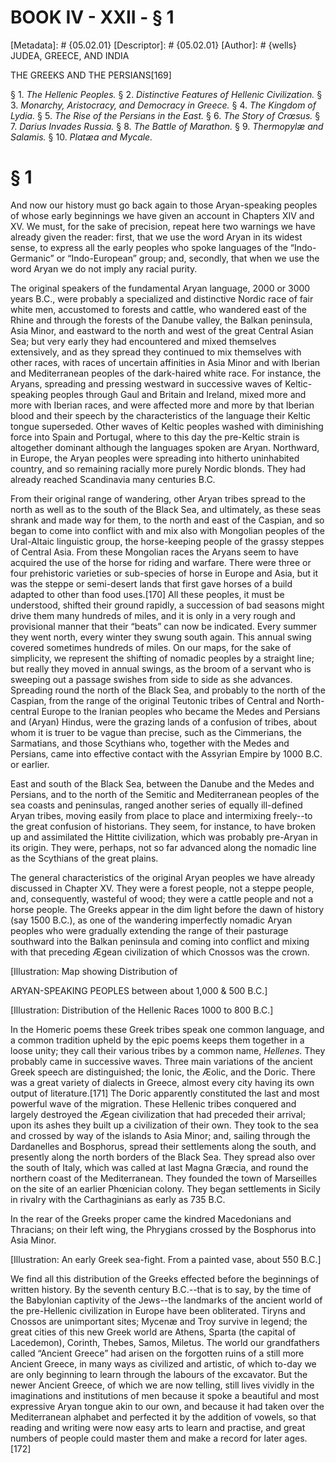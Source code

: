 # BOOK IV - XXII - § 1
[Metadata]: # {05.02.01}
[Descriptor]: # {05.02.01}
[Author]: # {wells}
JUDEA, GREECE, AND INDIA

THE GREEKS AND THE PERSIANS[169]

§ 1. _The Hellenic Peoples._ § 2. _Distinctive Features of Hellenic
Civilization._ § 3. _Monarchy, Aristocracy, and Democracy in Greece._ § 4. _The
Kingdom of Lydia._ § 5. _The Rise of the Persians in the East._ § 6. _The Story
of Crœsus._ § 7. _Darius Invades Russia._ § 8. _The Battle of Marathon._ § 9.
_Thermopylæ and Salamis._ § 10. _Platæa and Mycale._

# § 1
And now our history must go back again to those Aryan-speaking peoples of whose
early beginnings we have given an account in Chapters XIV and XV. We must, for
the sake of precision, repeat here two warnings we have already given the
reader: first, that we use the word Aryan in its widest sense, to express all
the early peoples who spoke languages of the “Indo-Germanic” or “Indo-European”
group; and, secondly, that when we use the word Aryan we do not imply any
racial purity.

The original speakers of the fundamental Aryan language, 2000 or 3000 years
B.C., were probably a specialized and distinctive Nordic race of fair white
men, accustomed to forests and cattle, who wandered east of the Rhine and
through the forests of the Danube valley, the Balkan peninsula, Asia Minor, and
eastward to the north and west of the great Central Asian Sea; but very early
they had encountered and mixed themselves extensively, and as they spread they
continued to mix themselves with other races, with races of uncertain
affinities in Asia Minor and with Iberian and Mediterranean peoples of the
dark-haired white race. For instance, the Aryans, spreading and pressing
westward in successive waves of Keltic-speaking peoples through Gaul and
Britain and Ireland, mixed more and more with Iberian races, and were affected
more and more by that Iberian blood and their speech by the characteristics of
the language their Keltic tongue superseded. Other waves of Keltic peoples
washed with diminishing force into Spain and Portugal, where to this day the
pre-Keltic strain is altogether dominant although the languages spoken are
Aryan. Northward, in Europe, the Aryan peoples were spreading into hitherto
uninhabited country, and so remaining racially more purely Nordic blonds. They
had already reached Scandinavia many centuries B.C.

From their original range of wandering, other Aryan tribes spread to the north
as well as to the south of the Black Sea, and ultimately, as these seas shrank
and made way for them, to the north and east of the Caspian, and so began to
come into conflict with and mix also with Mongolian peoples of the Ural-Altaic
linguistic group, the horse-keeping people of the grassy steppes of Central
Asia. From these Mongolian races the Aryans seem to have acquired the use of
the horse for riding and warfare. There were three or four prehistoric
varieties or sub-species of horse in Europe and Asia, but it was the steppe or
semi-desert lands that first gave horses of a build adapted to other than food
uses.[170] All these peoples, it must be understood, shifted their ground
rapidly, a succession of bad seasons might drive them many hundreds of miles,
and it is only in a very rough and provisional manner that their “beats” can
now be indicated. Every summer they went north, every winter they swung south
again. This annual swing covered sometimes hundreds of miles. On our maps, for
the sake of simplicity, we represent the shifting of nomadic peoples by a
straight line; but really they moved in annual swings, as the broom of a
servant who is sweeping out a passage swishes from side to side as she
advances. Spreading round the north of the Black Sea, and probably to the north
of the Caspian, from the range of the original Teutonic tribes of Central and
North-central Europe to the Iranian peoples who became the Medes and Persians
and (Aryan) Hindus, were the grazing lands of a confusion of tribes, about whom
it is truer to be vague than precise, such as the Cimmerians, the Sarmatians,
and those Scythians who, together with the Medes and Persians, came into
effective contact with the Assyrian Empire by 1000 B.C. or earlier.

East and south of the Black Sea, between the Danube and the Medes and Persians,
and to the north of the Semitic and Mediterranean peoples of the sea coasts and
peninsulas, ranged another series of equally ill-defined Aryan tribes, moving
easily from place to place and intermixing freely--to the great confusion of
historians. They seem, for instance, to have broken up and assimilated the
Hittite civilization, which was probably pre-Aryan in its origin. They were,
perhaps, not so far advanced along the nomadic line as the Scythians of the
great plains.

The general characteristics of the original Aryan peoples we have already
discussed in Chapter XV. They were a forest people, not a steppe people, and,
consequently, wasteful of wood; they were a cattle people and not a horse
people. The Greeks appear in the dim light before the dawn of history (say 1500
B.C.), as one of the wandering imperfectly nomadic Aryan peoples who were
gradually extending the range of their pasturage southward into the Balkan
peninsula and coming into conflict and mixing with that preceding Ægean
civilization of which Cnossos was the crown.

[Illustration: Map showing Distribution of

ARYAN-SPEAKING PEOPLES between about 1,000 & 500 B.C.]

[Illustration: Distribution of the Hellenic Races 1000 to 800 B.C.]

In the Homeric poems these Greek tribes speak one common language, and a common
tradition upheld by the epic poems keeps them together in a loose unity; they
call their various tribes by a common name, _Hellenes_. They probably came in
successive waves. Three main variations of the ancient Greek speech are
distinguished; the Ionic, the Æolic, and the Doric. There was a great variety
of dialects in Greece, almost every city having its own output of
literature.[171] The Doric apparently constituted the last and most powerful
wave of the migration. These Hellenic tribes conquered and largely destroyed
the Ægean civilization that had preceded their arrival; upon its ashes they
built up a civilization of their own. They took to the sea and crossed by way
of the islands to Asia Minor; and, sailing through the Dardanelles and
Bosphorus, spread their settlements along the south, and presently along the
north borders of the Black Sea. They spread also over the south of Italy, which
was called at last Magna Græcia, and round the northern coast of the
Mediterranean. They founded the town of Marseilles on the site of an earlier
Phœnician colony. They began settlements in Sicily in rivalry with the
Carthaginians as early as 735 B.C.

In the rear of the Greeks proper came the kindred Macedonians and Thracians; on
their left wing, the Phrygians crossed by the Bosphorus into Asia Minor.

[Illustration: An early Greek sea-fight. From a painted vase, about 550 B.C.]

We find all this distribution of the Greeks effected before the beginnings of
written history. By the seventh century B.C.--that is to say, by the time of
the Babylonian captivity of the Jews--the landmarks of the ancient world of the
pre-Hellenic civilization in Europe have been obliterated. Tiryns and Cnossos
are unimportant sites; Mycenæ and Troy survive in legend; the great cities of
this new Greek world are Athens, Sparta (the capital of Lacedemon), Corinth,
Thebes, Samos, Miletus. The world our grandfathers called “Ancient Greece” had
arisen on the forgotten ruins of a still more Ancient Greece, in many ways as
civilized and artistic, of which to-day we are only beginning to learn through
the labours of the excavator. But the newer Ancient Greece, of which we are now
telling, still lives vividly in the imaginations and institutions of men
because it spoke a beautiful and most expressive Aryan tongue akin to our own,
and because it had taken over the Mediterranean alphabet and perfected it by
the addition of vowels, so that reading and writing were now easy arts to learn
and practise, and great numbers of people could master them and make a record
for later ages.[172]

